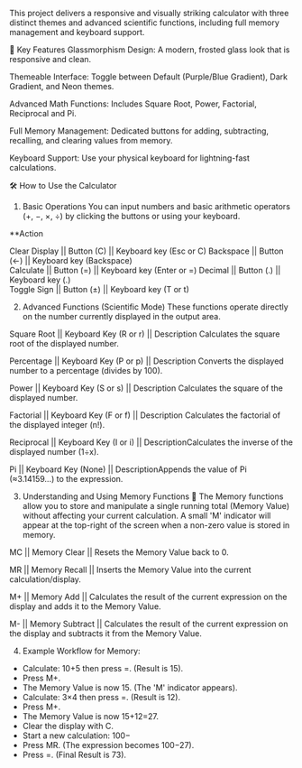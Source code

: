 This project delivers a responsive and visually striking calculator with three distinct themes and advanced scientific functions, including full memory management and keyboard support.

🚀 Key Features
Glassmorphism Design: A modern, frosted glass look that is responsive and clean.

Themeable Interface: Toggle between Default (Purple/Blue Gradient), Dark Gradient, and Neon themes.

Advanced Math Functions: Includes Square Root, Power, Factorial, Reciprocal and Pi.

Full Memory Management: Dedicated buttons for adding, subtracting, recalling, and clearing values from memory.

Keyboard Support: Use your physical keyboard for lightning-fast calculations.

🛠️ How to Use the Calculator
1. Basic Operations
You can input numbers and basic arithmetic operators (+, −, ×, ÷) by clicking the buttons or using your keyboard.

**Action  

Clear Display || Button (C) ||  Keyboard key (Esc or C) 
Backspace	    || Button (←) ||  Keyboard key (Backspace)                                 
Calculate	    || Button (=) ||  Keyboard key (Enter or =)
Decimal       || Button (.) || 	Keyboard key (.)          
Toggle Sign   || Button (±) ||	Keyboard key (T or t)            

2. Advanced Functions (Scientific Mode)
These functions operate directly on the number currently displayed in the output area.
                          
Square Root	  ||     Keyboard Key	 (R or r)      ||    Description  Calculates the square root of the displayed number.

Percentage	  ||     Keyboard Key	 (P or p)	     ||    Description Converts the displayed number to a percentage (divides by 100).

Power	        ||     Keyboard Key  (S or s)      ||    Description Calculates the square of the displayed number.

Factorial	    ||     Keyboard Key	 (F or f)	     ||    Description Calculates the factorial of the displayed integer (n!).

Reciprocal	  ||     Keyboard Key	 (I or i)      ||    DescriptionCalculates the inverse of the displayed number (1÷x).

Pi	          ||     Keyboard Key		(None)       ||    DescriptionAppends the value of Pi (≈3.14159...) to the expression.

3. Understanding and Using Memory Functions 🧠
The Memory functions allow you to store and manipulate a single running total (Memory Value) without affecting your current calculation. A small 'M' indicator will appear at the top-right of the screen when a non-zero value is stored in memory.


MC	  ||            Memory Clear	   ||      Resets the Memory Value back to 0.

MR	  ||             Memory Recall	 ||        Inserts the Memory Value into the current calculation/display.

M+	  ||            Memory Add	     ||      Calculates the result of the current expression on the display and adds it to the Memory Value.

M-	  ||            Memory Subtract	 ||     Calculates the result of the current expression on the display and subtracts it from the Memory Value.


4. Example Workflow for Memory:

* Calculate: 10+5 then press =. (Result is 15).
* Press M+.
* The Memory Value is now 15. (The 'M' indicator appears).
* Calculate: 3×4 then press =. (Result is 12).
* Press M+.
* The Memory Value is now 15+12=27.
* Clear the display with C.
* Start a new calculation: 100−
* Press MR. (The expression becomes 100−27).
* Press =. (Final Result is 73).
